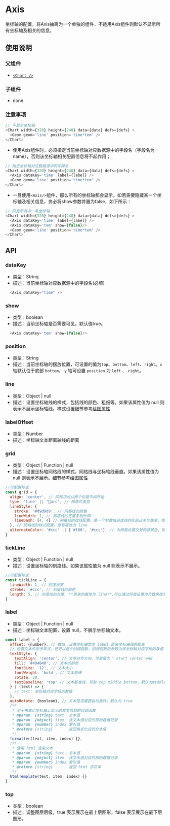 # Axis





坐标轴的配置，将Axis抽离为一个单独的组件，不适用Axis组件则默认不显示所有坐标轴及相关的信息。

## 使用说明
### 父组件
- [`<Chart />`](47)

### 子组件
- none

### 注意事项

```js
// 不显示坐标轴
<Chart width={320} height={240} data={data} defs={defs} >
  <Geom geom='line' position='time*tem' />
</Chart>
```

* 使用Axis组件时，必须指定当前坐标轴对应数据源中的字段名（字段名为name），否则该坐标轴相关配置信息将不起作用；


```js
// 指定坐标轴对应数据源中的字段名
<Chart width={320} height={240} data={data} defs={defs} >
  <Axis dataKey='time' label={label} />
  <Geom geom='line' position='time*tem' />
</Chart>
```

* 一旦使用`<Axis/>`组件，那么所有的坐标轴都会显示，如若需要隐藏某一个坐标轴及相关信息，务必将show参数并置为false，如下所示：

```js
// 只显示其中一条坐标轴
<Chart width={320} height={240} data={data} defs={defs} >
  <Axis dataKey='time' label={label} />
  <Axis dataKey='tem' show={false}/>
  <Geom geom='line' position='time*tem' />
</Chart>
```

## API

###  dataKey
* 类型：String
* 描述：当前坐标轴对应数据源中的字段名(必填)
```js
  <Axis dataKey="time" />
```

###  show
* 类型：boolean
* 描述：当前坐标轴是否需要可见，默认值true。
```js
  <Axis dataKey='tem' show={false}/>
```

###  position
* 类型：String
* 描述：当前坐标轴的摆放位置，可设置的值为`top`、`bottom`、`left`、`right`。`x` 轴默认位于底部 `bottom`， `y` 轴可设置 `position` 为 `left` 、 `right`。

###  line
* 类型：Object | null
* 描述：设置坐标轴线的样式，包括线的颜色、粗细等。如果该属性值为 null 则表示不展示坐标轴线。样式设置细节参考[绘图属性](https://bizcharts.alibaba-inc.com/product/bizcharts/category/7/page/40)

###  labelOffset
* 类型：Number
* 描述：坐标轴文本距离轴线的距离

###  grid
* 类型：Object | Function | null
* 描述：设置坐标轴网格线的样式，网格线与坐标轴线垂直。如果该属性值为 null 则表示不展示。细节参考[绘图属性](https://bizcharts.alibaba-inc.com/product/bizcharts/category/7/page/40)

```js
//可配置样式
const grid = {
  align: 'center', // 网格顶点从两个刻度中间开始
  type: 'line' || 'arc', // 网格的类型
  lineStyle: {
    stroke: '#d9d9d9', // 网格线的颜色
    lineWidth: 1, // 网格线的宽度复制代码
    lineDash: [4, 4] // 网格线的虚线配置，第一个参数描述虚线的实部占多少像素，第二个参数描述虚线的虚部占多少像素
  }, // 网格线的样式配置，原有属性为 line
  alternateColor: '#ccc' || ['#f80', '#ccc'], // 为网格设置交替的背景色，指定一个值则先渲染奇数层，两个值则交替渲染。**代替原有的 odd 和 even 属性**
}
```


###  tickLine
* 类型：Object | Function | null
* 描述：设置坐标轴的刻度线。如果该属性值为 null 则表示不展示。

```js
//可配置样式
const tickLine = {
  lineWidth: 1, // 刻度线宽
  stroke: '#ccc', // 刻度线的颜色
  length: 5, // 刻度线的长度, **原来的属性为 line**,可以通过将值设置为负数来改变其在轴上的方向
}
```

###  label
* 类型：Object | Function | null
* 描述：坐标轴文本配置，设置 null，不展示坐标轴文本。

```js
const label = {
  offset: {number}, // 数值，设置坐标轴文本 label 距离坐标轴线的距离
  // 设置文本的显示样式，还可以是个回调函数，回调函数的参数为该坐标轴对应字段的数值
  textStyle: {
    textAlign: 'center', // 文本对齐方向，可取值为： start center end
    fill: '#404040', // 文本的颜色
    fontSize: '12', // 文本大小
    fontWeight: 'bold', // 文本粗细
    rotate: 30,
    textBaseline: 'top' // 文本基准线，可取 top middle bottom，默认为middle
  } | (text) => {
    // text: 坐标轴对应字段的数值
  },
  autoRotate: {boolean}, // 文本是否需要自动旋转，默认为 true
  /**
   * 用于格式化坐标轴上显示的文本信息的回调函数
   * @param  {string} text  文本值
   * @param  {object} item  该文本值对应的原始数据记录
   * @param  {number} index 索引值
   * @return {string}       返回格式化后的文本值
   */
  formatter(text, item, index) {},
  /**
   * 使用 html 渲染文本
   * @param  {string} text  文本值
   * @param  {object} item  该文本值对应的原始数据记录
   * @param  {number} index 索引值
   * @return {string}       返回 html 字符串
   */
  htmlTemplate(text, item, index) {}
}
```

###  top
* 类型：boolean
* 描述：调整图层层级，true 表示展示在最上层图形，false 表示展示在最下层图形。
